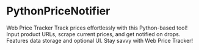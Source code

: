 # PythonPriceNotifier
Web Price Tracker  Track prices effortlessly with this Python-based tool! Input product URLs, scrape current prices, and get notified on drops. Features data storage and optional UI. Stay savvy with Web Price Tracker!
